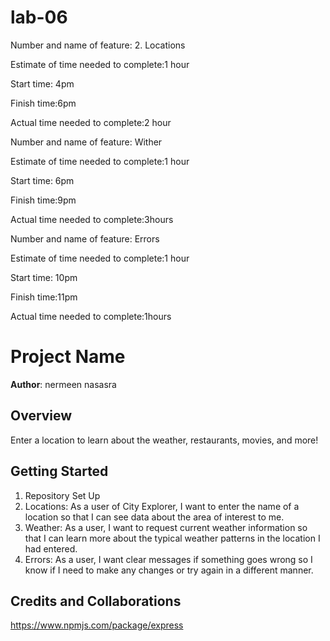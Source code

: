 # lab-06
Number and name of feature: 2. Locations

Estimate of time needed to complete:1 hour

Start time: 4pm

Finish time:6pm

Actual time needed to complete:2 hour



Number and name of feature: Wither

Estimate of time needed to complete:1 hour

Start time: 6pm

Finish time:9pm

Actual time needed to complete:3hours


Number and name of feature: Errors

Estimate of time needed to complete:1 hour

Start time: 10pm

Finish time:11pm

Actual time needed to complete:1hours




# Project Name

**Author**: nermeen nasasra
## Overview
Enter a location to learn about the weather, restaurants, movies, and more!

## Getting Started 
1. Repository Set Up
2. Locations: As a user of City Explorer, I want to enter the name of a location so that I can see data about the area of interest to me.
3. Weather: As a user, I want to request current weather information so that I can learn more about the typical weather patterns in the location I had entered.
4. Errors: As a user, I want clear messages if something goes wrong so I know if I need to make any changes or try again in a different manner.

## Credits and Collaborations
https://www.npmjs.com/package/express